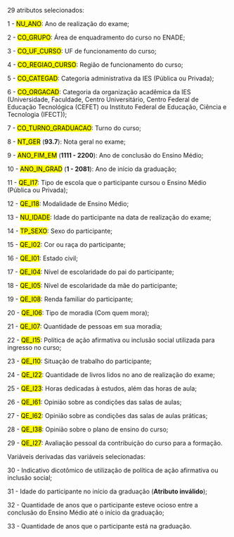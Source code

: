 29 atributos selecionados:

1 - <mark>NU_ANO</mark>: Ano de realização do exame;

2 - <mark>CO_GRUPO</mark>: Área de enquadramento do curso no ENADE;

3 - <mark>CO_UF_CURSO</mark>: UF de funcionamento do curso;

4 - <mark>CO_REGIAO_CURSO</mark>: Região de funcionamento do curso;

5 - <mark>CO_CATEGAD</mark>: Categoria administrativa da IES (Pública ou Privada);

6 - <mark>CO_ORGACAD</mark>: Categoria da organização acadêmica da IES (Universidade, Faculdade, 
Centro Universitário, Centro Federal de Educação Tecnológica (CEFET) ou Instituto 
Federal de Educação, Ciência e Tecnologia (IFECT));

7 - <mark>CO_TURNO_GRADUACAO</mark>: Turno do curso;

8 - <mark>NT_GER</mark> (**93.7**): Nota geral no exame;

9 - <mark>ANO_FIM_EM</mark> (**1111 - 2200**): Ano de conclusão do Ensino Médio;

10 - <mark>ANO_IN_GRAD</mark> (**1 - 2081**): Ano de início da graduação;

11 - <mark>QE_I17</mark>: Tipo de escola que o participante cursou o Ensino Médio (Pública ou 
Privada);

12 - <mark>QE_I18</mark>: Modalidade de Ensino Médio;

13 - <mark>NU_IDADE</mark>: Idade do participante na data de realização do exame;

14 - <mark>TP_SEXO</mark>: Sexo do participante;

15 - <mark>QE_I02</mark>: Cor ou raça do participante;

16 - <mark>QE_I01</mark>: Estado civil;

17 - <mark>QE_I04</mark>: Nível de escolaridade do pai do participante;

18 - <mark>QE_I05</mark>: Nível de escolaridade da mãe do participante;

19 - <mark>QE_I08</mark>: Renda familiar do participante;

20 - <mark>QE_I06</mark>: Tipo de moradia (Com quem mora);

21 - <mark>QE_I07</mark>: Quantidade de pessoas em sua moradia;

22 - <mark>QE_I15</mark>: Política de ação afirmativa ou inclusão social utilizada para ingresso 
no curso;

23 - <mark>QE_I10</mark>: Situação de trabalho do participante;

24 - <mark>QE_I22</mark>: Quantidade de livros lidos no ano de realização do exame;

25 - <mark>QE_I23</mark>: Horas dedicadas à estudos, além das horas de aula;

26 - <mark>QE_I61</mark>: Opinião sobre as condições das salas de aulas;

27 - <mark>QE_I62</mark>: Opinião sobre as condições das salas de aulas práticas;

28 - <mark>QE_I38</mark>: Opinião sobre o plano de ensino do curso;

29 - <mark>QE_I27</mark>: Avaliação pessoal da contribuição do curso para a formação.

Variáveis derivadas das variáveis selecionadas:

30 - Indicativo dicotômico de utilização de política de ação afirmativa ou inclusão social;

31 - Idade do participante no início da graduação (**Atributo inválido**);

32 - Quantidade de anos que o participante esteve ocioso entre a conclusão do Ensino Médio até o início da graduação;

33 - Quantidade de anos que o participante está na graduação.